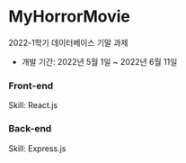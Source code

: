 # MyHorrorMovie
2022-1학기 데이터베이스 기말 과제
- 개발 기간: 2022년 5월 1일 ~ 2022년 6월 11일

### Front-end
Skill: React.js

### Back-end
Skill: Express.js
